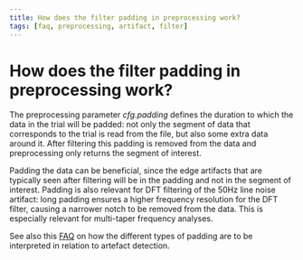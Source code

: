 ```yaml
---
title: How does the filter padding in preprocessing work?
tags: [faq, preprocessing, artifact, filter]
---
```


# How does the filter padding in preprocessing work?

The preprocessing parameter _cfg.padding_ defines the duration to which the data in the trial will be padded: not only the segment of data that corresponds to the trial is read from the file, but also some extra data around it. After filtering this padding is removed from the data and preprocessing only returns the segment of interest.

Padding the data can be beneficial, since the edge artifacts that are typically seen after filtering will be in the padding and not in the segment of interest. Padding is also relevant for DFT filtering of the 50Hz line noise artifact: long padding ensures a higher frequency resolution for the DFT filter, causing a narrower notch to be removed from the data. This is especially relevant for multi-taper frequency analyses.

See also this [FAQ](/faq/how_can_i_interpret_the_different_types_of_padding_that_i_find_when_dealing_with_artifacts) on how the different types of padding are to be interpreted in relation to artefact detection.
